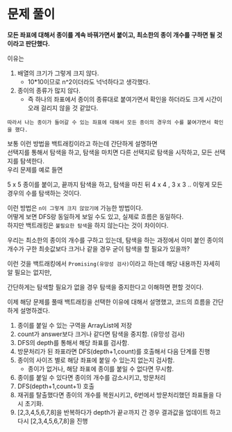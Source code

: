 # 문제 풀이


**모든 좌표에 대해서 종이를 계속 바꿔가면서 붙이고, 최소한의 종이 개수를 구하면 될 것이라고 판단했다.**

이유는
1. 배열의 크기가 그렇게 크지 않다. 
   - 10*10이므로 n^2이더라도 넉넉하다고 생각했다.
2. 종이의 종류가 많지 않다. 
   - 즉 하나의 좌표에서 종이의 종류대로 붙여가면서 확인을 하더라도 크게 시간이 오래 걸리지 않을 것 같았다.

```text
따라서 나는 종이가 들어갈 수 있는 좌표에 대해서 모든 종이의 경우의 수를 붙여가면서 확인을 했다.
```

보통 이런 방법을 백트래킹이라고 하는데 간단하게 설명하면   
선택지를 통해서 탐색을 하고, 탐색을 마치면 다른 선택지로 탐색을 시작하고, 모든 선택지를 탐색한다.    
우리 문제를 예로 들면

5 x 5 종이를 붙이고, 끝까지 탐색을 하고, 탐색을 마친 뒤 4 x 4 , 3 x 3 .. 이렇게 모든 경우의 수를 탐색하는 것이다.

이런 방법은 `n이 그렇게 크지 않았기에` 가능한 방법이다.    
어떻게 보면 DFS랑 동일하게 보일 수도 있고, 실제로 흐름은 동일하다.    
하지만 백트래킹은 `불필요한 탐색`을 하지 않는다는 것이 차이이다.    

우리는 최소한의 종이의 개수를 구하고 있는데, 탐색을 하는 과정에서 이미 붙인 종이의 개수가 구한 최솟값보다 크거나 같을 경우 굳이 탐색을 할 필요가 있을까?

이런 것을 백트래킹에서 `Promising(유망성 검사)`이라고 하는데 해당 내용까진 자세히 알 필요는 없지만,

간단하게는 탐색할 필요가 없을 경우 탐색을 중지한다고 이해하면 편할 것이다.

이제 해당 문제를 풀때 백트래킹을 선택한 이유에 대해서 설명했고, 코드의 흐름을 간단하게 설명하겠다.

1. 종이를 붙일 수 있는 구역을 ArrayList에 저장
2. count가 answer보다 크거나 같다면 탐색을 중지함. (유망성 검사)
3. DFS의 depth를 통해서 해당 좌표를 검사함.
4. 방문처리가 된 좌표라면 DFS(depth+1,count)를 호출해서 다음 단계를 진행 
5. 종이의 사이즈 별로 해당 좌표에 붙일 수 있는지 없는지 검사함. 
   - 종이가 없거나, 해당 좌표에 종이를 붙일 수 없다면 무시함.
6. 종이를 붙일 수 있다면 종이의 개수를 감소시키고, 방문처리 
7. DFS(depth+1,count+1) 호출 
8. 재귀를 탈출했다면 종이의 개수를 복원시키고, 6번에서 방문처리했던 좌표들을 다시 초기화.
9. [2,3,4,5,6,7,8]을 반복하다가 depth가 끝ㄹ까지 간 경우 결과값을 업데이트 하고 다시 [2,3,4,5,6,7,8]을 진행

